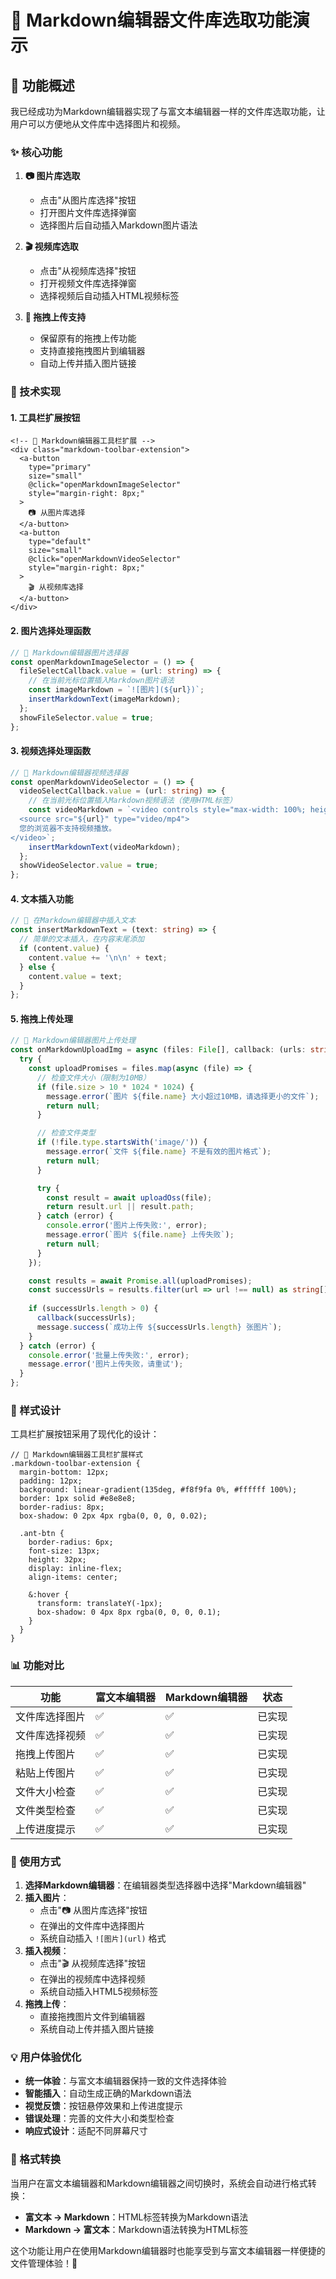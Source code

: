 # 📝 Markdown编辑器文件库选取功能演示

## 🎯 功能概述

我已经成功为Markdown编辑器实现了与富文本编辑器一样的文件库选取功能，让用户可以方便地从文件库中选择图片和视频。

### ✨ 核心功能

1. **📷 图片库选取**
   - 点击"从图片库选择"按钮
   - 打开图片文件库选择弹窗
   - 选择图片后自动插入Markdown图片语法

2. **🎬 视频库选取**
   - 点击"从视频库选择"按钮
   - 打开视频文件库选择弹窗
   - 选择视频后自动插入HTML视频标签

3. **🔄 拖拽上传支持**
   - 保留原有的拖拽上传功能
   - 支持直接拖拽图片到编辑器
   - 自动上传并插入图片链接

### 🔧 技术实现

#### 1. 工具栏扩展按钮

```vue
<!-- 📝 Markdown编辑器工具栏扩展 -->
<div class="markdown-toolbar-extension">
  <a-button 
    type="primary" 
    size="small" 
    @click="openMarkdownImageSelector"
    style="margin-right: 8px;"
  >
    📷 从图片库选择
  </a-button>
  <a-button 
    type="default" 
    size="small" 
    @click="openMarkdownVideoSelector"
    style="margin-right: 8px;"
  >
    🎬 从视频库选择
  </a-button>
</div>
```

#### 2. 图片选择处理函数

```typescript
// 📝 Markdown编辑器图片选择器
const openMarkdownImageSelector = () => {
  fileSelectCallback.value = (url: string) => {
    // 在当前光标位置插入Markdown图片语法
    const imageMarkdown = `![图片](${url})`;
    insertMarkdownText(imageMarkdown);
  };
  showFileSelector.value = true;
};
```

#### 3. 视频选择处理函数

```typescript
// 📝 Markdown编辑器视频选择器
const openMarkdownVideoSelector = () => {
  videoSelectCallback.value = (url: string) => {
    // 在当前光标位置插入Markdown视频语法（使用HTML标签）
    const videoMarkdown = `<video controls style="max-width: 100%; height: auto;">
  <source src="${url}" type="video/mp4">
  您的浏览器不支持视频播放。
</video>`;
    insertMarkdownText(videoMarkdown);
  };
  showVideoSelector.value = true;
};
```

#### 4. 文本插入功能

```typescript
// 📝 在Markdown编辑器中插入文本
const insertMarkdownText = (text: string) => {
  // 简单的文本插入，在内容末尾添加
  if (content.value) {
    content.value += '\n\n' + text;
  } else {
    content.value = text;
  }
};
```

#### 5. 拖拽上传处理

```typescript
// 📝 Markdown编辑器图片上传处理
const onMarkdownUploadImg = async (files: File[], callback: (urls: string[]) => void) => {
  try {
    const uploadPromises = files.map(async (file) => {
      // 检查文件大小（限制为10MB）
      if (file.size > 10 * 1024 * 1024) {
        message.error(`图片 ${file.name} 大小超过10MB，请选择更小的文件`);
        return null;
      }

      // 检查文件类型
      if (!file.type.startsWith('image/')) {
        message.error(`文件 ${file.name} 不是有效的图片格式`);
        return null;
      }

      try {
        const result = await uploadOss(file);
        return result.url || result.path;
      } catch (error) {
        console.error('图片上传失败:', error);
        message.error(`图片 ${file.name} 上传失败`);
        return null;
      }
    });

    const results = await Promise.all(uploadPromises);
    const successUrls = results.filter(url => url !== null) as string[];
    
    if (successUrls.length > 0) {
      callback(successUrls);
      message.success(`成功上传 ${successUrls.length} 张图片`);
    }
  } catch (error) {
    console.error('批量上传失败:', error);
    message.error('图片上传失败，请重试');
  }
};
```

### 🎨 样式设计

工具栏扩展按钮采用了现代化的设计：

```less
// 📝 Markdown编辑器工具栏扩展样式
.markdown-toolbar-extension {
  margin-bottom: 12px;
  padding: 12px;
  background: linear-gradient(135deg, #f8f9fa 0%, #ffffff 100%);
  border: 1px solid #e8e8e8;
  border-radius: 8px;
  box-shadow: 0 2px 4px rgba(0, 0, 0, 0.02);
  
  .ant-btn {
    border-radius: 6px;
    font-size: 13px;
    height: 32px;
    display: inline-flex;
    align-items: center;
    
    &:hover {
      transform: translateY(-1px);
      box-shadow: 0 4px 8px rgba(0, 0, 0, 0.1);
    }
  }
}
```

### 📊 功能对比

| 功能 | 富文本编辑器 | Markdown编辑器 | 状态 |
|------|-------------|---------------|------|
| 文件库选择图片 | ✅ | ✅ | 已实现 |
| 文件库选择视频 | ✅ | ✅ | 已实现 |
| 拖拽上传图片 | ✅ | ✅ | 已实现 |
| 粘贴上传图片 | ✅ | ✅ | 已实现 |
| 文件大小检查 | ✅ | ✅ | 已实现 |
| 文件类型检查 | ✅ | ✅ | 已实现 |
| 上传进度提示 | ✅ | ✅ | 已实现 |

### 🚀 使用方式

1. **选择Markdown编辑器**：在编辑器类型选择器中选择"Markdown编辑器"
2. **插入图片**：
   - 点击"📷 从图片库选择"按钮
   - 在弹出的文件库中选择图片
   - 系统自动插入 `![图片](url)` 格式
3. **插入视频**：
   - 点击"🎬 从视频库选择"按钮
   - 在弹出的视频库中选择视频
   - 系统自动插入HTML5视频标签
4. **拖拽上传**：
   - 直接拖拽图片文件到编辑器
   - 系统自动上传并插入图片链接

### 💡 用户体验优化

- **统一体验**：与富文本编辑器保持一致的文件选择体验
- **智能插入**：自动生成正确的Markdown语法
- **视觉反馈**：按钮悬停效果和上传进度提示
- **错误处理**：完善的文件大小和类型检查
- **响应式设计**：适配不同屏幕尺寸

### 🔄 格式转换

当用户在富文本编辑器和Markdown编辑器之间切换时，系统会自动进行格式转换：

- **富文本 → Markdown**：HTML标签转换为Markdown语法
- **Markdown → 富文本**：Markdown语法转换为HTML标签

这个功能让用户在使用Markdown编辑器时也能享受到与富文本编辑器一样便捷的文件管理体验！🎉
